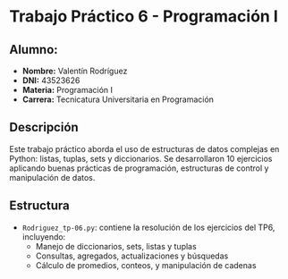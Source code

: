 # Trabajo Práctico 6 - Programación I

## Alumno:
- **Nombre:** Valentín Rodríguez
- **DNI:** 43523626
- **Materia:** Programación I
- **Carrera:** Tecnicatura Universitaria en Programación

## Descripción
Este trabajo práctico aborda el uso de estructuras de datos complejas en Python: listas, tuplas, sets y diccionarios. Se desarrollaron 10 ejercicios aplicando buenas prácticas de programación, estructuras de control y manipulación de datos.

## Estructura
- `Rodriguez_tp-06.py`: contiene la resolución de los ejercicios del TP6, incluyendo:
  - Manejo de diccionarios, sets, listas y tuplas
  - Consultas, agregados, actualizaciones y búsquedas
  - Cálculo de promedios, conteos, y manipulación de cadenas
